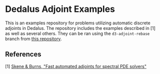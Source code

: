 # Dedalus Adjoint Examples

This is an examples repository for problems utilizing automatic discrete adjoints in Dedalus.
The repository includes the examples described in [1] as well as several others.
They can be ran using the `d3-adjoint-rebase` branch from [this repository](https://github.com/kburns/dedalus_adjoint).

## References

[1] [Skene & Burns, "Fast automated adjoints for spectral PDE solvers"](https://csskene.github.io/assets/preprints/Skene_Burns_adjoints.pdf)
